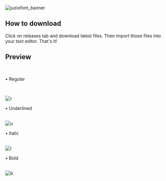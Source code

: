 ![juziofont_banner](https://user-images.githubusercontent.com/49320100/155890286-297b24f2-30e6-4780-ba7b-cca11d515116.png)
## How to download
Click on releases tab and download latest files. Then import those files into your text editor. That's it!
## Preview
<br>

• Regular

<br>

![r](https://media.discordapp.net/attachments/824247674571194418/947531260534853632/normal.png)

• Underlined 
<br>
<br>

![u](https://media.discordapp.net/attachments/824247674571194418/947531260719419432/underline.png) 

• Italic
<br>
<br>

![i](https://media.discordapp.net/attachments/824247674571194418/947531260878782464/2.png)

• Bold
<br>
<br>

![b](https://media.discordapp.net/attachments/824247674571194418/947531261101092874/bold.png)
